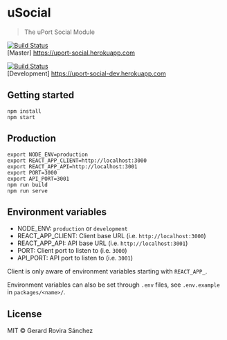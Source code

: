 # uSocial

> The uPort Social Module

[![Build Status](https://travis-ci.org/zurfyx/usocial.svg?branch=master)](https://travis-ci.org/zurfyx/usocial)<br/>
[Master] https://uport-social.herokuapp.com

[![Build Status](https://travis-ci.org/zurfyx/usocial.svg?branch=development)](https://travis-ci.org/zurfyx/usocial)<br/>
[Development] https://uport-social-dev.herokuapp.com

## Getting started

```
npm install
npm start
```

## Production

```
export NODE_ENV=production
export REACT_APP_CLIENT=http://localhost:3000
export REACT_APP_API=http://localhost:3001
export PORT=3000
export API_PORT=3001
npm run build
npm run serve
```

## Environment variables

- NODE_ENV: `production` or `development`
- REACT_APP_CLIENT: Client base URL (i.e. `http://localhost:3000`)
- REACT_APP_API: API base URL (i.e. `http://localhost:3001`)
- PORT: Client port to listen to (i.e. `3000`)
- API_PORT: API port to listen to (i.e. `3001`)

Client is only aware of environment variables starting with `REACT_APP_`.

Environment variables can also be set through `.env` files, see `.env.example` in `packages/<name>/`. 

## License

MIT © Gerard Rovira Sánchez
